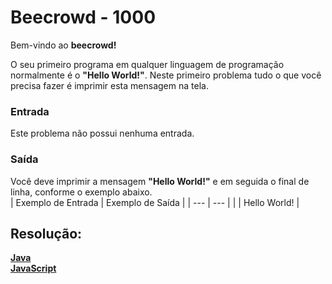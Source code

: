 <h1>Beecrowd - 1000</h1>

Bem-vindo ao **beecrowd!** <br>

O seu primeiro programa em qualquer linguagem de programação normalmente é o **"Hello World!"**. Neste primeiro problema tudo o que você precisa fazer é imprimir esta mensagem na tela.
<br>

<h3>Entrada</h3>
Este problema não possui nenhuma entrada.

<h3>Saída</h3>

Você deve imprimir a mensagem **"Hello World!"** e em seguida o final de linha, conforme o exemplo abaixo.
<br>
| Exemplo de Entrada | Exemplo de Saída |
| --- | --- |
|     | Hello World! |

<h2>Resolução:</h2>

[**Java**](https://github.com/Dendzy/beecrowd-resolution/blob/main/Iniciante/Java/beecrowd_1000.java)
<br>
[**JavaScript**](https://github.com/Dendzy/beecrowd-resolution/blob/main/Iniciante/JavaScript/beecrowd_1000.js)
